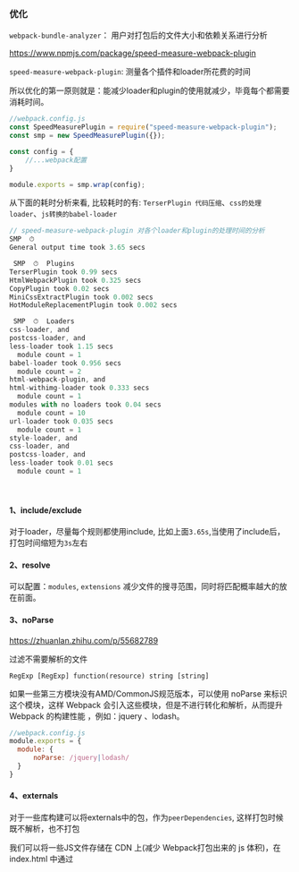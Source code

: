 ### 优化

`webpack-bundle-analyzer`： 用户对打包后的文件大小和依赖关系进行分析

https://www.npmjs.com/package/speed-measure-webpack-plugin

`speed-measure-webpack-plugin`: 测量各个插件和loader所花费的时间

所以优化的第一原则就是：能减少loader和plugin的使用就减少，毕竟每个都需要消耗时间。

~~~js
//webpack.config.js
const SpeedMeasurePlugin = require("speed-measure-webpack-plugin");
const smp = new SpeedMeasurePlugin({});

const config = {
    //...webpack配置
}

module.exports = smp.wrap(config);
~~~

从下面的耗时分析来看, 比较耗时的有: `TerserPlugin 代码压缩`、`css的处理loader`、`js转换的babel-loader`
~~~js
// speed-measure-webpack-plugin 对各个loader和plugin的处理时间的分析
SMP  ⏱
General output time took 3.65 secs

 SMP  ⏱  Plugins
TerserPlugin took 0.99 secs
HtmlWebpackPlugin took 0.325 secs
CopyPlugin took 0.02 secs
MiniCssExtractPlugin took 0.002 secs
HotModuleReplacementPlugin took 0.002 secs

 SMP  ⏱  Loaders
css-loader, and
postcss-loader, and
less-loader took 1.15 secs
  module count = 1
babel-loader took 0.956 secs
  module count = 2
html-webpack-plugin, and
html-withimg-loader took 0.333 secs
  module count = 1
modules with no loaders took 0.04 secs
  module count = 10
url-loader took 0.035 secs
  module count = 1
style-loader, and
css-loader, and
postcss-loader, and
less-loader took 0.01 secs
  module count = 1
~~~


<br/>

#### 1、include/exclude

对于loader，尽量每个规则都使用include, 比如上面`3.65s`,当使用了include后，打包时间缩短为`3s`左右

#### 2、resolve

可以配置：`modules`, `extensions` 减少文件的搜寻范围，同时将匹配概率越大的放在前面。

#### 3、noParse

https://zhuanlan.zhihu.com/p/55682789

过滤不需要解析的文件

`RegExp [RegExp] function(resource) string [string]`

如果一些第三方模块没有AMD/CommonJS规范版本，可以使用 noParse 来标识这个模块，这样 Webpack 会引入这些模块，但是不进行转化和解析，从而提升 Webpack 的构建性能 ，例如：jquery 、lodash。

~~~js
//webpack.config.js
module.exports = {
  module: {
      noParse: /jquery|lodash/
  }
}
~~~

#### 4、externals

对于一些库构建可以将externals中的包，作为`peerDependencies`, 这样打包时候既不解析，也不打包

我们可以将一些JS文件存储在 CDN 上(减少 Webpack打包出来的 js 体积)，在 index.html 中通过 <script> 标签引入，如:

我们希望在使用时，仍然可以通过 import 的方式去引用(如 import $ from 'jquery')，并且希望 webpack 不会对其进行打包，此时就可以配置 externals。


~~~js
//webpack.config.js
module.exports = {
  externals: {
    //jquery通过script引入之后，全局中即有了 jQuery 变量
    'jquery': 'jQuery'
  }
}
~~~

#### 5、cacheDirectory或cache-loader

给babel-loader开启`cacheDirectory`或者使用`cache-loader`

`loader: 'babel-loader?cacheDirectory'`

两者的打包区别：1、cache-loader 第一次打包比较慢，变为`4s`(比较新增一个loader处理，第一次肯定要增加时间), 但是后面打包耗时变为`2.4s`

2、cacheDirectory 第一次打包较cache-loader快，但是后面再打包耗时为`2.8s`左右

看起来`cache-loader`更好用些

~~~js
{ 
  test: /\.js$/,
  include: path.resolve(__dirname, './src'),
  use: [
    'cache-loader',
    {
      loader: 'babel-loader',
      options: { // babel的配置可以写到配置文件babel.config.js文件中
        presets: ['@babel/preset-env'],
        plugins: [
          [ "@babel/plugin-transform-runtime", {
              "corejs": 3
            }
          ]
        ]
      }
    }
  ]
},
~~~

#### 6、happyPack

`yarn add happypack --dev`

HappyPack 把任务分解给多个子进程去并发的执行，子进程处理完后再把结果发送给主进程。

`当项目不是很复杂时，不需要配置 happypack，因为进程的分配和管理也需要时间，并不能有效提升构建速度，甚至会变慢。`

happypack 默认开启 `CPU核数 - 1` 个进程, 可以通过`threads`配置要使用的线程数。

~~~js
const Happypack = require('happypack');
module.exports = {
    //...
    module: {
        rules: [
            {
                test: /\.js[x]?$/,
                use: 'Happypack/loader?id=js',
                include: [path.resolve(__dirname, 'src')]
            },
            {
                test: /\.css$/,
                use: 'Happypack/loader?id=css',
                include: path.resolve(__dirname, 'src')
            }
        ]
    },
    plugins: [
        new Happypack({
            id: 'js', //和rule中的id=js对应
            //将之前 rule 中的 loader 在此配置
            use: ['babel-loader'] //必须是数组
        }),
        new Happypack({
            id: 'css',//和rule中的id=css对应
            use: ['style-loader', 'css-loader','postcss-loader'],
        })
    ]
}
~~~

#### 7、thread-loader

`yarn add thread-loader --dev`

与Happypack类似，把 thread-loader 放置在其它 loader 之前，那么放置在这个 loader 之后的 loader 就会在一个单独的 worker 池中运行

~~~js
module.exports = {
    module: {
        // 配置 thread-loader, 放在其他loader前
        rules: [
            {
                test: /\.jsx?$/,
                use: ['thread-loader', 'cache-loader', 'babel-loader']
            }
        ]
    }
}
~~~

#### 8、开启js多进程压缩

`yarn add terser-webpack-plugin --dev`

~~~js
// webpack.config.js
optimization: {
  minimizer: [
    new TerserWebpackPlugin({ // 代码压缩
      extractComments: false,
      // 是否使用多线程进行编译 --- 默认值就是true
      // 可以设置为number，即手动指定设置多少进程进行打包
      // 也可以设置为true，此时parallel的值就是cpus.length - 1
      parallel: true,
      terserOptions: {
        // 在这里对terser进行手动配置
        // 在这里的配置会覆盖默认 terser 中的配置
      }
    })
  ]
},
~~~

#### 9、hard-source-webpack-plugin

HardSourceWebpackPlugin 为模块提供中间缓存

https://www.npmjs.com/package/hard-source-webpack-plugin

~~~js
//webpack.config.js
var HardSourceWebpackPlugin = require('hard-source-webpack-plugin');
module.exports = {
  plugins: [
    new HardSourceWebpackPlugin()
  ]
}
~~~

#### 10、DllPlugin

DllPlugin和DllReferencePlugin是webpack内置的模块，可以用来拆分bundle, 并且可大大提高构建速度

DllPlugin将不频繁更新的库进行编译，当这些依赖没有变化时，就不需要重新编译

创建`webpack.config.dll.js`专门用来编译动态链接库，将react, react-dom 单独打包成一个动态链接库

首先执行`yarn dll`然后执行`yarn build`, 然后将`react.dll.xxx.js`手动引入

#### 11、splitChunks 抽离公共代码

optimization.splitChunks


如果多个页面引入了一些公共模块，那么可以把这些公共的模块抽离出来，单独打包。公共代码只需要下载一次就缓存起来了，避免了重复下载

~~~js
//webpack.config.js
module.exports = {
    optimization: {
        splitChunks: {//分割代码块
            cacheGroups: {
                vendor: {
                    //第三方依赖
                    priority: 1, //设置优先级，首先抽离第三方模块
                    name: 'vendor',
                    test: /node_modules/,
                    chunks: 'initial',
                    minSize: 0,
                    minChunks: 1 //最少引入了1次
                },
                //缓存组
                common: {
                    //公共模块
                    chunks: 'initial',
                    name: 'common',
                    minSize: 100, //大小超过100个字节
                    minChunks: 3 //最少引入了3次
                }
            }
        }
    }
}
~~~

#### 12、同时使用dll和splitChunks

可以将react、react-dom打包到动态链接库

将lodash 打包到vendor